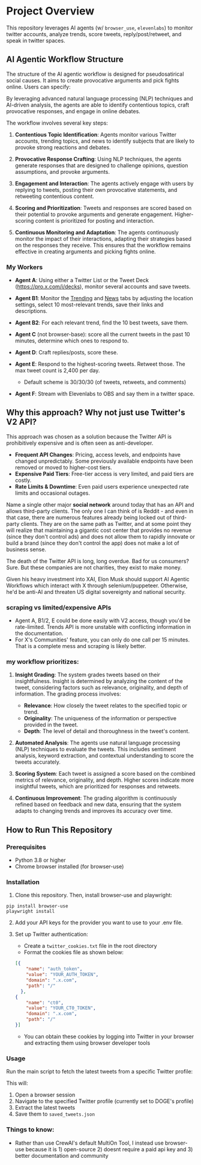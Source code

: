 # Project Overview

This repository leverages AI agents (w/ `browser_use`, `elevenlabs`) to monitor twitter accounts, analyze trends, score tweets, reply/post/retweet, and speak in twitter spaces.

## AI Agentic Workflow Structure

The structure of the AI agentic workflow is designed for pseudosatirical social causes. It aims to create provocative arguments and pick fights online. Users can specify:

<!-- 1) **What people should know (mission statement; system prompt)**
  ```
  [{
    "cause": "The Bureau of Ergonomic Justice And Reparations"
    "description": "Advocating for the fair distribution of standing desks, 
                    lumbar-support chairs, 
                    and those squishy keyboard wrist pads."
  }]
```
2) **Accounts and Trends to monitor**
  specify how much they would support the mission statement (20 is agreement, -20 is oppose)
```
//accounts
[
  {
    "handle": "@HealthyPostureAlliance",
    "rating": 20
  },
  {
    "handle": "@BendAtTheKneesOrHips",
    "rating": 8
  },
  {
    "handle": "@BringBackCubicles",
    "rating": -20
  }
  ...
]
```
```
//trends
[
  {
    "handle": "#ErgonomicRevolution",
    "rating": 18
  },
  {
    "handle": "#OfficePostureMatters",
    "rating": 10
  },
  {
    "handle": "#SittingIsFreedom",
    "rating": -20
  }
  ...
]
``` -->

By leveraging advanced natural language processing (NLP) techniques and AI-driven analysis, the agents are able to identify contentious topics, craft provocative responses, and engage in online debates.

The workflow involves several key steps:

1. **Contentious Topic Identification**: Agents monitor various Twitter accounts, trending topics, and news to identify subjects that are likely to provoke strong reactions and debates.

2. **Provocative Response Crafting**: Using NLP techniques, the agents generate responses that are designed to challenge opinions, question assumptions, and provoke arguments.

3. **Engagement and Interaction**: The agents actively engage with users by replying to tweets, posting their own provocative statements, and retweeting contentious content. 

4. **Scoring and Prioritization**: Tweets and responses are scored based on their potential to provoke arguments and generate engagement. Higher-scoring content is prioritized for posting and interaction.

5. **Continuous Monitoring and Adaptation**: The agents continuously monitor the impact of their interactions, adapting their strategies based on the responses they receive. This ensures that the workflow remains effective in creating arguments and picking fights online.


### My Workers
- **Agent A**: Using either a Twitter List or the Tweet Deck (https://pro.x.com/i/decks), monitor several accounts and save tweets.

- **Agent B1**: Monitor the [Trending](https://x.com/explore/tabs/keyword) and [News](https://x.com/explore/tabs/news) tabs by adjusting the location settings, select 10 most-relevant trends, save their links and descriptions.

- **Agent B2**: For each relevant trend, find the 10 best tweets, save them.

- **Agent C** (not browser-base): score all the current tweets in the past 10 minutes, determine which ones to respond to.

- **Agent D**: Craft replies/posts, score these.

- **Agent E**: Respond to the highest-scoring tweets. Retweet those. The max tweet count is 2,400 per day.

    - Default scheme is 30/30/30 (of tweets, retweets, and comments)

- **Agent F**: Stream with Elevenlabs to OBS and say them in a twitter space. 


## Why this approach? Why not just use Twitter's V2 API?

This approach was chosen as a solution because the Twitter API is prohibitively expensive and is often seen as anti-developer. 

- **Frequent API Changes**: Pricing, access levels, and endpoints have changed unpredictably. Some previously available endpoints have been removed or moved to higher-cost tiers.
- **Expensive Paid Tiers**: Free-tier access is very limited, and paid tiers are costly.
- **Rate Limits & Downtime**: Even paid users experience unexpected rate limits and occasional outages.

Name a single other major **social network** around today that has an API and allows third-party clients. The only one I can think of is Reddit - and even in that case, there are numerous features already being locked out of third-party clients. They are on the same path as Twitter, and at some point they will realize that maintaining a gigantic cost center that provides no revenue (since they don't control ads) and does not allow them to rapidly innovate or build a brand (since they don't control the app) does not make a lot of business sense.

The death of the Twitter API is long, long overdue. Bad for us consumers? Sure. But these companies are not charities, they exist to make money.

Given his heavy investment into XAI, Elon Musk should support AI Agentic Workflows which interact with X through selenium/puppeteer. Otherwise, he'd be anti-AI and threaten US digital sovereignty and national security.


### scraping vs limited/expensive APIs
- Agent A, B1/2, E could be done easily with V2 access, though you'd be rate-limited. Trends API is more unstable with conflicting information in the documentation.
- For X's Communities' feature, you can only do one call per 15 minutes. That is a complete mess and scraping is likely better.

### my workflow prioritizes:

1. **Insight Grading**: The system grades tweets based on their insightfulness. Insight is determined by analyzing the content of the tweet, considering factors such as relevance, originality, and depth of information. The grading process involves:
   - **Relevance**: How closely the tweet relates to the specified topic or trend.
   - **Originality**: The uniqueness of the information or perspective provided in the tweet.
   - **Depth**: The level of detail and thoroughness in the tweet's content.

2. **Automated Analysis**: The agents use natural language processing (NLP) techniques to evaluate the tweets. This includes sentiment analysis, keyword extraction, and contextual understanding to score the tweets accurately.

3. **Scoring System**: Each tweet is assigned a score based on the combined metrics of relevance, originality, and depth. Higher scores indicate more insightful tweets, which are prioritized for responses and retweets.

4. **Continuous Improvement**: The grading algorithm is continuously refined based on feedback and new data, ensuring that the system adapts to changing trends and improves its accuracy over time.

## How to Run This Repository

### Prerequisites
- Python 3.8 or higher
- Chrome browser installed (for browser-use)


### Installation

1. Clone this repository. Then, install browser-use and playwright:
```
pip install browser-use
playwright install

```
2. Add your API keys for the provider you want to use to your .env file. 

3. Set up Twitter authentication:
   - Create a `twitter_cookies.txt` file in the root directory
   - Format the cookies file as shown below:
   ```json
   [{
       "name": "auth_token",
       "value": "YOUR_AUTH_TOKEN",
       "domain": ".x.com",
       "path": "/"
     },
   {
       "name": "ct0",
       "value": "YOUR_CT0_TOKEN",
       "domain": ".x.com",
       "path": "/"
   }]
   ```
   - You can obtain these cookies by logging into Twitter in your browser and extracting them using browser developer tools

### Usage

Run the main script to fetch the latest tweets from a specific Twitter profile:


This will:
1. Open a browser session
2. Navigate to the specified Twitter profile (currently set to DOGE's profile)
3. Extract the latest tweets
4. Save them to `saved_tweets.json`



### Things to know:
- Rather than use CrewAI's default MultiOn Tool, I instead use browser-use because it is 1) open-source 2) doesnt require a paid api key and 3) better documentation and community
